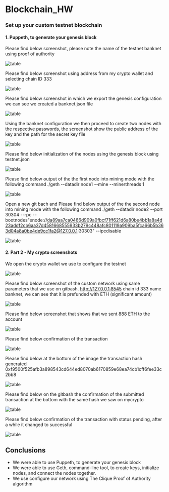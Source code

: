 # Blockchain_HW

###  Set up your custom testnet blockchain
#### 1. Puppeth, to generate your genesis block 

Please find below screenshot, please note the name of the testnet banknet using proof of authority

![table](https://github.com/andreaovelar/Blockchain_HW18/blob/master/images/Capture.PNG "CLOSE")

Please find below screenshot using address from my crypto wallet and selecting chain ID 333

![table](https://github.com/andreaovelar/Blockchain_HW18/blob/master/images/Capture1.PNG "CLOSE")

Please find below screenshot in which we export the genesis configuration we can see we created a banknet.json file 

![table](https://github.com/andreaovelar/Blockchain_HW18/blob/master/images/Capture2.PNG "CLOSE")

Using the banknet configuration we then proceed to create two nodes with the respective passwords, the screenshot show the public address of the key and the path for the secret key file 

![table](https://github.com/andreaovelar/Blockchain_HW18/blob/master/images/Capture3.PNG "CLOSE")

Please find below initialization of the nodes using the genesis block using testnet.json

![table](https://github.com/andreaovelar/Blockchain_HW18/blob/master/images/Capture4.PNG "CLOSE")

Please find below output of the the first node into mining mode with the following command ./geth --datadir node1 --mine --minerthreads 1

![table](https://github.com/andreaovelar/Blockchain_HW18/blob/master/images/Capture55.PNG "CLOSE")

Open a new git bach and Please find below output of the the second node into mining mode with the following command ./geth --datadir node2 --port 30304 --rpc --bootnodes"enode://da89aa7ca0466d909a0fbcf71ff621d6a80be4bb1a8a4d23addf2cb6aa37d4581668555933b279c448afc801119a909ba5fca66b5b363d04a8a0be4de9cc1fa2@127.0.0.1:30303" --ipcdisable 

![table](https://github.com/andreaovelar/Blockchain_HW18/blob/master/images/Capture6.PNG "CLOSE")


#### 2. Part 2 - My crypto screenshots

We open the crypto wallet we use to configure the testnet

![table](https://github.com/andreaovelar/Blockchain_HW18/blob/master/images/Capture7.PNG "CLOSE")

Please find below screenshot of the custom network using same parameters that we use on gitbash. http://127.0.0.1:8545 chain id 333 name banknet, we can see that it is prefunded with ETH (significant amount)

![table](https://github.com/andreaovelar/Blockchain_HW18/blob/master/images/Capture8.PNG "CLOSE")

Please find below screenshot that shows that we sent 888 ETH to the account 

![table](https://github.com/andreaovelar/Blockchain_HW18/blob/master/images/Capture9.PNG "CLOSE")

Please find below confirmation of the transaction

![table](https://github.com/andreaovelar/Blockchain_HW18/blob/master/images/Capture10.PNG "CLOSE")

Please find below at the bottom of the image the transaction hash generated 0xf9500f525afb3a898543cd644ed8070ab6170859e68ea74cb1cff6fee33c2bb8  

![table](https://github.com/andreaovelar/Blockchain_HW18/blob/master/images/Capture11.PNG "CLOSE")

Please find below on the gitbash the confirmation of the submitted transaction at the bottom with the same hash we saw on mycrypto 

![table](https://github.com/andreaovelar/Blockchain_HW18/blob/master/images/Capture12.PNG "CLOSE")

Please find below confirmation of the transaction with status pending, after a while it changed to successful  

![table](https://github.com/andreaovelar/Blockchain_HW18/blob/master/images/Capture13.PNG "CLOSE")

## Conclusions 
* We were able to use Puppeth, to generate your genesis block
* We were able to use Geth, command-line tool, to create keys, initialize nodes, and connect the nodes together.
* We use configure our network using The Clique Proof of Authority algorithm
